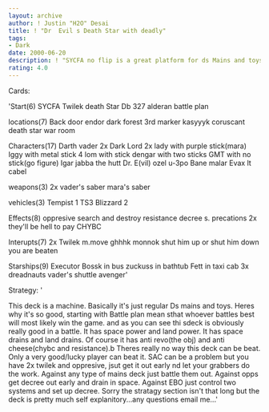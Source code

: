 ```yaml
---
layout: archive
author: ! Justin "H2O" Desai
title: ! "Dr  Evil s Death Star with deadly"
tags:
- Dark
date: 2000-06-20
description: ! "SYCFA no flip is a great platform for ds Mains and toys."
rating: 4.0
---
```

Cards: 

'Start(6)
SYCFA
Twilek
death Star
Db 327
alderan
battle plan

locations(7)
Back door
endor
dark forest
3rd marker
kasyyyk
coruscant
death star war room

Characters(17)
Darth vader
2x Dark Lord
2x lady with purple stick(mara)
Iggy with metal stick
4 lom with stick
dengar with two sticks
GMT with no stick(go figure)
Igar
jabba the hutt
Dr. E(vil)
ozel
u-3po
Bane malar
Evax
lt cabel

weapons(3)
2x vader's saber
mara's saber

vehicles(3)
Tempist 1
TS3
Blizzard 2

Effects(8)
oppresive
search and destroy
resistance
decree
s. precations
2x they'll be hell to pay
CHYBC

Interupts(7)
2x Twilek
m.move
ghhhk
monnok
shut him up or shut him down
you are beaten

Starships(9)
Executor
Bossk in bus
zuckuss in bathtub
Fett in taxi cab
3x dreadnauts
vader's shuttle
avenger'

Strategy: '

This deck is a machine.  Basically it's just regular Ds mains and toys.  Heres why it's so good, starting with Battle plan mean sthat whoever battles best will most likely win the game.	and as you can see thi sdeck is obviously really good in a battle.
It has space power and land power.  It has space drains and land drains.  Of course it has anti revo(the obj)  and anti cheese(chybc and resistance).b	Theres really no way this deck can be beat.  Only a very good/lucky player can beat it.  SAC can be a problem but you have 2x twilek and oppresive, jsut get it out early nd let your grabbers do the work.
Against any type of mains deck just battle them out.
Against opps get decree out early and drain in space.  Against EBO just control two systems and set up decree.
Sorry the stratagy section isn't that long but the deck is pretty much self explanitory...any questions email me...'